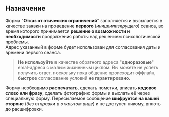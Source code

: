 ## Назначение

Форма "**Отказ от этических ограничений**" заполняется и высылается в качестве заявки на проведение **первого** (*инициилизирущего*) сеанса, во время которого принимается **решение о возможности и необходимости** продолжения работы над решением психологической проблемы.  
Адрес указанный в форме будет использован для согласования даты и времени первого сеанса.
>**Не используйте** в качестве обратного адреса "**одноразовые**" emal-адреса с малым жизненным циклом. Вы можете не успеть получить ответ, поскольку пока общение происходит оффлайн, **быстрое** согласование условий **не гарантировано.**

Форму   необходимо **распечатать**, сделать пометки, вписать **кодовое слово или фразу**, сделать  фотографию формы и выслать её через специальную форму. Пересылаемое сообщение **шифруется на вашей стороне** (*без отправки в открытом виде*) и не доступен никому, вплоть до расшифровки.

